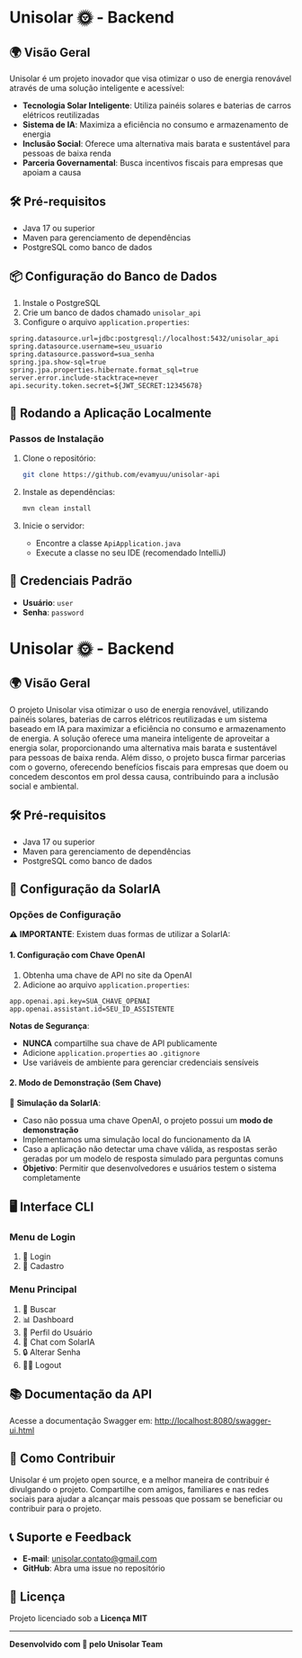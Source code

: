 # Unisolar 🌞 - Backend

## 🌍 Visão Geral

Unisolar é um projeto inovador que visa otimizar o uso de energia renovável através de uma solução inteligente e acessível:

- **Tecnologia Solar Inteligente**: Utiliza painéis solares e baterias de carros elétricos reutilizadas
- **Sistema de IA**: Maximiza a eficiência no consumo e armazenamento de energia
- **Inclusão Social**: Oferece uma alternativa mais barata e sustentável para pessoas de baixa renda
- **Parceria Governamental**: Busca incentivos fiscais para empresas que apoiam a causa

## 🛠 Pré-requisitos

- Java 17 ou superior
- Maven para gerenciamento de dependências
- PostgreSQL como banco de dados

## 📦 Configuração do Banco de Dados

1. Instale o PostgreSQL
2. Crie um banco de dados chamado `unisolar_api`
3. Configure o arquivo `application.properties`:

```properties
spring.datasource.url=jdbc:postgresql://localhost:5432/unisolar_api
spring.datasource.username=seu_usuario
spring.datasource.password=sua_senha
spring.jpa.show-sql=true
spring.jpa.properties.hibernate.format_sql=true
server.error.include-stacktrace=never
api.security.token.secret=${JWT_SECRET:12345678}

```

## 🚀 Rodando a Aplicação Localmente

### Passos de Instalação

1. Clone o repositório:
   ```bash
   git clone https://github.com/evamyuu/unisolar-api
   ```

2. Instale as dependências:
   ```bash
   mvn clean install
   ```

3. Inicie o servidor:
    - Encontre a classe `ApiApplication.java`
    - Execute a classe no seu IDE (recomendado IntelliJ)

## 🔐 Credenciais Padrão

- **Usuário**: `user`
- **Senha**: `password`

# Unisolar 🌞 - Backend

## 🌍 Visão Geral

O projeto Unisolar visa otimizar o uso de energia renovável, utilizando painéis solares, baterias de carros elétricos reutilizadas e um sistema baseado em IA para maximizar a eficiência no consumo e armazenamento de energia. 
A solução oferece uma maneira inteligente de aproveitar a energia solar, proporcionando uma alternativa mais barata e sustentável para pessoas de baixa renda. Além disso, o projeto busca firmar parcerias com o governo, oferecendo benefícios fiscais para empresas que doem ou concedem descontos em prol dessa causa, contribuindo para a inclusão social e ambiental.

## 🛠 Pré-requisitos

- Java 17 ou superior
- Maven para gerenciamento de dependências
- PostgreSQL como banco de dados

## 🔐 Configuração da SolarIA

### Opções de Configuração

⚠️ **IMPORTANTE**: Existem duas formas de utilizar a SolarIA:

#### 1. Configuração com Chave OpenAI

1. Obtenha uma chave de API no site da OpenAI
2. Adicione ao arquivo `application.properties`:

```properties
app.openai.api.key=SUA_CHAVE_OPENAI
app.openai.assistant.id=SEU_ID_ASSISTENTE
```

**Notas de Segurança**:
- **NUNCA** compartilhe sua chave de API publicamente
- Adicione `application.properties` ao `.gitignore`
- Use variáveis de ambiente para gerenciar credenciais sensíveis

#### 2. Modo de Demonstração (Sem Chave)

🤖 **Simulação da SolarIA**:
- Caso não possua uma chave OpenAI, o projeto possui um **modo de demonstração**
- Implementamos uma simulação local do funcionamento da IA
- Caso a aplicação não detectar uma chave válida, as respostas serão geradas por um modelo de resposta simulado para perguntas comuns
- **Objetivo**: Permitir que desenvolvedores e usuários testem o sistema completamente

## 🖥 Interface CLI

### Menu de Login
1. 🔑 Login
2. 📝 Cadastro

### Menu Principal
1. 🔎 Buscar
2. 📊 Dashboard
3. 👤 Perfil do Usuário
4. 🤖 Chat com SolarIA
5. 🔒 Alterar Senha
6. 🚶‍♂️ Logout

## 📚 Documentação da API

Acesse a documentação Swagger em:
[http://localhost:8080/swagger-ui.html](http://localhost:8080/swagger-ui.html)

## 🤝 Como Contribuir

Unisolar é um projeto open source, e a melhor maneira de contribuir é divulgando o projeto. 
Compartilhe com amigos, familiares e nas redes sociais para ajudar a alcançar mais pessoas que possam se beneficiar ou contribuir para o projeto.

## 📞 Suporte e Feedback

- **E-mail**: unisolar.contato@gmail.com
- **GitHub**: Abra uma issue no repositório

## 📄 Licença

Projeto licenciado sob a **Licença MIT**

---

**Desenvolvido com 💚 pelo Unisolar Team**